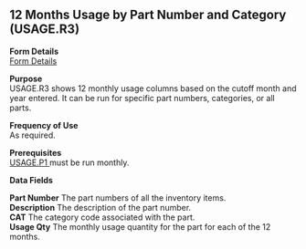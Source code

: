 ##  12 Months Usage by Part Number and Category (USAGE.R3)

<PageHeader />

**Form Details**  
[ Form Details ](USAGE-R3-1/README.md)   

**Purpose**  
USAGE.R3 shows 12 monthly usage columns based on the cutoff month and year
entered. It can be run for specific part numbers, categories, or all parts.  

**Frequency of Use**  
As required.

**Prerequisites**  
[ USAGE.P1 ](../../INV-PROCESS/USAGE-P1/README.md) must be run monthly. 

**Data Fields**

**Part Number** The part numbers of all the inventory items.  
**Description** The description of the part number.  
**CAT** The category code associated with the part.  
**Usage Qty** The monthly usage quantity for the part for each of the 12
months.  
  
<badge text= "Version 8.10.57" vertical="middle" />

<PageFooter />